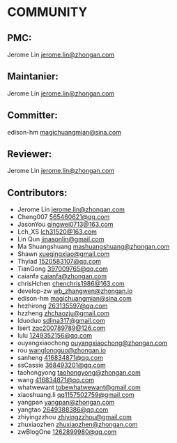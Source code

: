 # COMMUNITY

## PMC:

Jerome Lin <jerome.lin@zhongan.com>

## Maintanier:

Jerome Lin <jerome.lin@zhongan.com>

## Committer:

edison-hm <magichuangmian@sina.com>

## Reviewer:

Jerome Lin <jerome.lin@zhongan.com>

## Contributors:

- Jerome Lin <jerome.lin@zhongan.com>
- Cheng007 <565460621@qq.com>
- JasonYou <qingwei0713@163.com>
- Lch_XS <lch31520@163.com>
- Lin Qun <jinasonlin@gmail.com>
- Ma Shuangshuang <mashuangshuang@zhongan.com>
- Shawn <xueqingxiao@gmail.com>
- Thyiad <1520583107@qq.com>
- TianGong <397009765@qq.com>
- caianfa <caianfa@zhongan.com>
- chrisHchen <chenchris1986@163.com>
- develop-zw <wb_zhangwen@zhongan.io>
- edison-hm <magichuangmian@sina.com>
- hezhirong <263135597@qq.com>
- hzzheng <zhchaozju@gmail.com>
- lduoduo <sdlina317@gmail.com>
- lsert <zqc200789789@126.com>
- lulu <1249352156@qq.com>
- ouyangxiaochong <ouyangxiaochong@zhongan.com>
- rou <wanglongguo@zhongan.io>
- sanheng <416834871@qq.com>
- ssCassie <368493201@qq.com>
- taohongyong <taohongyong@zhongan.com>
- wang <416834871@qq.com>
- whatwewant <tobewhatwewant@gmail.com>
- xiaoshuang.li <qq1157502759@gmail.com>
- yangpan <yangpan@zhongan.com>
- yangtao <2649388386@qq.com>
- zhiyingzzhou <zhiyingzzhou@gmail.com>
- zhuxiaozhen <zhuxiaozhen@zhongan.com>
- zwBlogOne <1262899980@qq.com>
